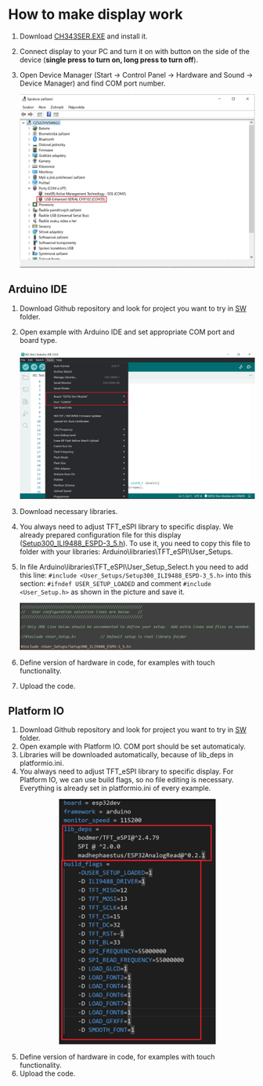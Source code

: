 # How to make display work

1. Download [CH343SER.EXE](http://www.wch-ic.com/search?t=all&q=CH9102) and install it.

2. Connect display to your PC and turn it on with button on the side of the device (**single press to turn on, long press to turn off**).

3. Open Device Manager (Start → Control Panel → Hardware and Sound → Device Manager) and find COM port number.

    ![COM_port](../img/COM_port.jpg)

## Arduino IDE
1. Download Github repository and look for project you want to try in [SW](../SW) folder.
2. Open example with Arduino IDE and set appropriate COM port and board type.
   
    ![ArduinoIDE_set](../img/ArduinoIDE_set.png)

3. Download necessary libraries.
4. You always need to adjust TFT_eSPI library to specific display. We  already prepared configuration file for this display ([Setup300_ILI9488_ESPD-3_5.h](Setup300_ILI9488_ESPD-3_5.h)).
To use it, you need to copy this file to folder with your libraries: Arduino\libraries\TFT_eSPI\User_Setups.
1. In file Arduino\libraries\TFT_eSPI\User_Setup_Select.h you need to add this line: `#include <User_Setups/Setup300_ILI9488_ESPD-3_5.h>` into this section: `#ifndef USER_SETUP_LOADED` and comment `#include <User_Setup.h>` as shown in the picture and save it.
   
   ![User_setup](../img/User_setup.png)

2. Define version of hardware in code, for examples with touch functionality.
3. Upload the code.
## Platform IO
1. Download Github repository and look for project you want to try in [SW](https://github.com/LaskaKit/ESPD-35/tree/main/SW) folder.
2. Open example with Platform IO. COM port should be set automaticaly.
3. Libraries will be downloaded automatically, because of lib_deps in platformio.ini.
4. You always need to adjust TFT_eSPI library to specific display. For Platform IO, we can use build flags, so no file editing is necessary. Everything is already set in platformio.ini of every example.
    <p align="center">
    <img src="../img/PlatformIO_set.png" height="500">
    </p>
5. Define version of hardware in code, for examples with touch functionality.
6. Upload the code.
